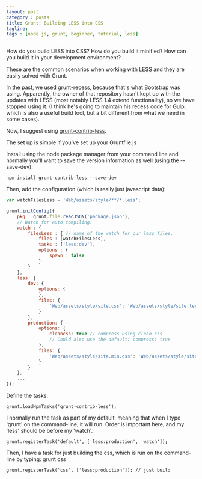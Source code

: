 ```yaml
---
layout: post
category : posts
title: Grunt: Building LESS into CSS
tagline:
tags : [node.js, grunt, beginner, tutorial, less]
---
```


How do you build LESS into CSS? How do you build it minified? How can you build it in your development environment?

These are the common scenarios when working with LESS and they are easily solved with Grunt.

In the past, we used grunt-recess, because that's what Bootstrap was using. Apparently, the owner of that repository hasn't kept up with the updates with LESS (most notably LESS 1.4 extend functionality), so we have stopped using it. (I think he's going to maintain his recess code for Gulp, which is also a useful build tool, but a bit different from what we need in some cases).

Now, I suggest using [grunt-contrib-less][1].

The set up is simple if you've set up your Gruntfile.js

Install using the node package manager from your command line and normally you'll want to save the version information as well (using the --save-dev):

`npm install grunt-contrib-less --save-dev`

Then, add the configuration (which is really just javascript data):

```js
var watchFilesLess = 'Web/assets/style/**/*.less';

grunt.initConfig({
    pkg : grunt.file.readJSON('package.json'),
    // Watch for auto compiling.
    watch : {
        filesLess : { // name of the watch for our less files.
            files : [watchFilesLess],
            tasks : ['less:dev'],
            options : {
                spawn : false
            }
        }
    },
    less: {
        dev: {
            options: {
            },
            files: {
                'Web/assets/style/site.css': 'Web/assets/style/site.less'
            }
        },
        production: {
            options: {
                cleancss: true // compress using clean-css
                // Could also use the default: compress: true
            },
            files: {
                'Web/assets/style/site.min.css': 'Web/assets/style/site.less'
            }
        }
    },
    ...
});
```

Define the tasks:

`grunt.loadNpmTasks('grunt-contrib-less');`


I normally run the task as part of my default, meaning that when I type 'grunt' on the command-line, it will run. Order is important here, and my 'less' should be before my 'watch'.

`grunt.registerTask('default', ['less:production', 'watch']);`


Then, I have a task for just building the css, which is run on the command-line by typing: grunt css

`grunt.registerTask('css', ['less:production']); // just build`

 [1]: https://github.com/gruntjs/grunt-contrib-less
